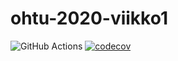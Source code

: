 # ohtu-2020-viikko1

![GitHub Actions](https://github.com/lehtoneo/ohtu-2020-viikko1/workflows/Java%20CI%20with%20Gradle/badge.svg)
[![codecov](https://codecov.io/gh/lehtoneo/ohtu-2020-viikko1/branch/main/graph/badge.svg?token=UG9BCXDXX0)](undefined)

